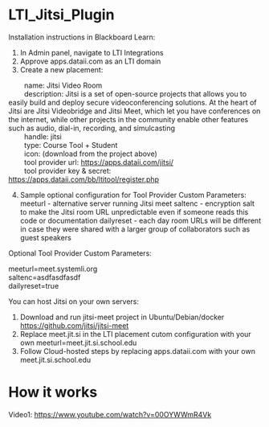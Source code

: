 # LTI_Jitsi_Plugin

Installation instructions in Blackboard Learn:

1. In Admin panel, navigate to LTI Integrations  
2. Approve apps.dataii.com as an LTI domain  
3. Create a new placement:  

  &nbsp;&nbsp;&nbsp;&nbsp;&nbsp;&nbsp;&nbsp;&nbsp;name: Jitsi Video Room  
  &nbsp;&nbsp;&nbsp;&nbsp;&nbsp;&nbsp;&nbsp;&nbsp;description: Jitsi is a set of open-source projects that allows you to easily build and deploy secure videoconferencing solutions. At the heart of Jitsi are Jitsi Videobridge and Jitsi Meet, which let you have conferences on the internet, while other projects in the community enable other features such as audio, dial-in, recording, and simulcasting  
  &nbsp;&nbsp;&nbsp;&nbsp;&nbsp;&nbsp;&nbsp;&nbsp;handle: jitsi  
  &nbsp;&nbsp;&nbsp;&nbsp;&nbsp;&nbsp;&nbsp;&nbsp;type: Course Tool + Student  
  &nbsp;&nbsp;&nbsp;&nbsp;&nbsp;&nbsp;&nbsp;&nbsp;icon: (download from the project above)  
  &nbsp;&nbsp;&nbsp;&nbsp;&nbsp;&nbsp;&nbsp;&nbsp;tool provider url: https://apps.dataii.com/jitsi/  
  &nbsp;&nbsp;&nbsp;&nbsp;&nbsp;&nbsp;&nbsp;&nbsp;tool provider key & secret: https://apps.dataii.com/bb/ltitool/register.php  

4. Sample optional configuration for Tool Provider Custom Parameters:
meeturl - alternative server running Jitsi meet
saltenc - encryption salt to make the Jitsi room URL unpredictable even if someone reads this code or documentation
dailyreset - each day room URLs will be different in case they were shared with a larger group of collaborators such as guest speakers

Optional Tool Provider Custom Parameters:

meeturl=meet.systemli.org\
saltenc=asdfasdfasdf\
dailyreset=true

You can host Jitsi on your own servers:
1. Download and run jitsi-meet project in Ubuntu/Debian/docker
https://github.com/jitsi/jitsi-meet
2. Replace meet.jit.si in the LTI placement cutom configuration with your own meeturl=meet.jit.si.school.edu 
3. Follow Cloud-hosted steps by replacing apps.dataii.com with your own meet.jit.si.school.edu

  
  

# How it works

Video1:
https://www.youtube.com/watch?v=00OYWWmR4Vk
